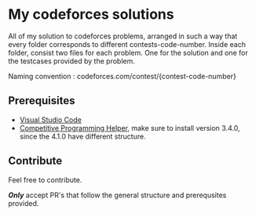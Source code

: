 # My codeforces solutions

All of my solution to codeforces problems, arranged in such a way that every folder corresponds to different contests-code-number.
Inside each folder, consist two files for each problem. One for the solution and one for the testcases provided by the problem.

Naming convention : codeforces.com/contest/{contest-code-number}

## Prerequisites

* [Visual Studio Code](https://code.visualstudio.com/)
* [Competitive Programming Helper](https://marketplace.visualstudio.com/items?itemName=DivyanshuAgrawal.competitive-programming-helper), make sure to install version 3.4.0, since the 4.1.0 have different structure.
## Contribute

Feel free to contribute.

***Only*** accept PR's that follow the general structure and prerequsites provided.
